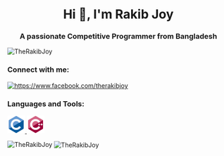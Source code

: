 <h1 align="center">Hi 👋, I'm Rakib Joy</h1>
<h3 align="center">A passionate Competitive Programmer from Bangladesh</h3>

<p align="left"> <img src="https://komarev.com/ghpvc/?username=TheRakibJoy&label=Profile%20views&color=0e75b6&style=flat" alt="TheRakibJoy" /> </p>

<h3 align="left">Connect with me:</h3>
<p align="left">
<a href="https://www.facebook.com/therakibjoy" target="blank"><img align="center" src="https://raw.githubusercontent.com/rahuldkjain/github-profile-readme-generator/master/src/images/icons/Social/facebook.svg" alt="https://www.facebook.com/therakibjoy" height="30" width="40" /></a>
</p>

<h3 align="left">Languages and Tools:</h3>
<p align="left"> <a href="https://www.cprogramming.com/" target="_blank"> <img src="https://raw.githubusercontent.com/devicons/devicon/master/icons/c/c-original.svg" alt="c" width="40" height="40"/> </a> <a href="https://www.w3schools.com/cpp/" target="_blank"> <img src="https://raw.githubusercontent.com/devicons/devicon/master/icons/cplusplus/cplusplus-original.svg" alt="cplusplus" width="40" height="40"/> </a> </p>

<p><img align="left" src="https://github-readme-stats.vercel.app/api/top-langs?username=TheRakibJoy&show_icons=true&locale=en&layout=compact" alt="TheRakibJoy" /></p>

<p>&nbsp;<img align="center" src="https://github-readme-stats.vercel.app/api?username=TheRakibJoy&show_icons=true&locale=en" alt="TheRakibJoy" /></p>

